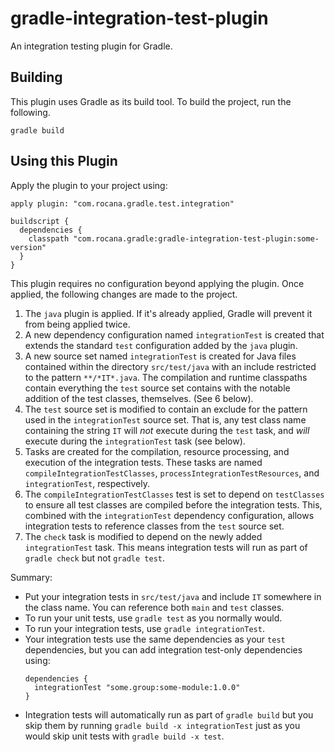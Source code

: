 # gradle-integration-test-plugin

An integration testing plugin for Gradle.

## Building

This plugin uses Gradle as its build tool. To build the project, run the
following.

`gradle build`

## Using this Plugin

Apply the plugin to your project using:

```
apply plugin: "com.rocana.gradle.test.integration"

buildscript {
  dependencies {
    classpath "com.rocana.gradle:gradle-integration-test-plugin:some-version"
  }
}
```

This plugin requires no configuration beyond applying the plugin. Once applied,
the following changes are made to the project.

1. The `java` plugin is applied. If it's already applied, Gradle will prevent it
   from being applied twice.
2. A new dependency configuration named `integrationTest` is created that
   extends the standard `test` configuration added by the `java` plugin.
3. A new source set named `integrationTest` is created for Java files contained
   within the directory `src/test/java` with an include restricted to the
   pattern `**/*IT*.java`. The compilation and runtime classpaths contain
   everything the `test` source set contains with the notable addition of the
   test classes, themselves. (See 6 below).
4. The `test` source set is modified to contain an exclude for the pattern used
   in the `integrationTest` source set. That is, any test class name containing
   the string `IT` will _not_ execute during the `test` task, and _will_ execute
   during the `integrationTest` task (see below).
5. Tasks are created for the compilation, resource processing, and execution of
   the integration tests. These tasks are named `compileIntegrationTestClasses`,
   `processIntegrationTestResources`, and `integrationTest`, respectively.
6. The `compileIntegrationTestClasses` test is set to depend on `testClasses` to
   ensure all test classes are compiled before the integration tests. This,
   combined with the `integrationTest` dependency configuration, allows
   integration tests to reference classes from the `test` source set.
7. The `check` task is modified to depend on the newly added `integrationTest`
   task. This means integration tests will run as part of `gradle check` but not
   `gradle test`.

Summary:

* Put your integration tests in `src/test/java` and include `IT` somewhere in
  the class name. You can reference both `main` and `test` classes.
* To run your unit tests, use `gradle test` as you normally would.
* To run your integration tests, use `gradle integrationTest`.
* Your integration tests use the same dependencies as your `test` dependencies,
  but you can add integration test-only dependencies using:
  ```
  dependencies {
    integrationTest "some.group:some-module:1.0.0"
  }
  ```
* Integration tests will automatically run as part of `gradle build` but you
  skip them by running `gradle build -x integrationTest` just as you would skip
  unit tests with `gradle build -x test`.
